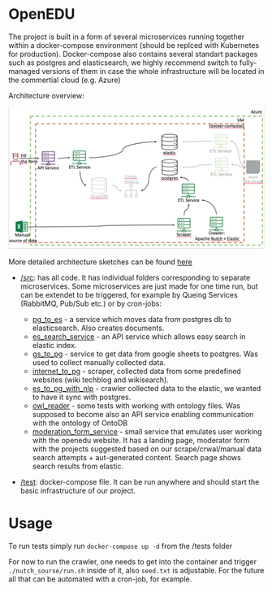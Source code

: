 # OpenEDU

The project is built in a form of several microservices running together within a docker-compose environment 
(should be replced with Kubernetes for production).
Docker-compose also contains several standart packages such as postgres and elasticsearch, we highly recommend switch to
fully-managed versions of them in case the whole infrastructure will be located in the commertial cloud (e.g. Azure)

Architecture overview:

![architecture](https://github.com/WomenPlusPlus/deploy-impact-22-openedu-b/blob/main/docs/arc.png?raw=true)

More detailed architecture sketches can be found [here](https://docs.google.com/presentation/d/1CGnFI20MGYqmDS8LOK22kPZibg2cCyxN/edit?usp=sharing&ouid=116107646250723740329&rtpof=true&sd=true)


- [/src](https://github.com/WomenPlusPlus/deploy-impact-22-openedu-b/tree/main/src): has all code. 
It has individual folders corresponding to separate microservices. 
Some microservices are just made for one time run, but can be extendet to be triggered, 
for example by Queing Services (RabbitMQ, Pub/Sub etc.) or by cron-jobs:
	- [pg_to_es](https://github.com/WomenPlusPlus/deploy-impact-22-openedu-b/tree/main/src/pg_to_es) - a service
	which moves data from postgres db to elasticsearch. Also creates documents.
	- [es_search_service](https://github.com/WomenPlusPlus/deploy-impact-22-openedu-b/tree/main/src/es_search_service) - an
	API service which allows easy search in elastic index.
	- [gs_to_pg](https://github.com/WomenPlusPlus/deploy-impact-22-openedu-b/tree/main/src/gs_to_pg) - service to get data
	from google sheets to postgres. Was used to collect manually collected data.
	- [internet_to_pg](https://github.com/WomenPlusPlus/deploy-impact-22-openedu-b/tree/main/src/internet_to_pg) - scraper,
	collected data from some predefined websites (wiki techblog and wikisearch).
	- [es_to_pg_with_nlp](https://github.com/WomenPlusPlus/deploy-impact-22-openedu-b/tree/main/src/es_to_pg_with_nlp) - crawler
	collected data to the elastic, we wanted to have it sync with postgres.
	- [owl_reader](https://github.com/WomenPlusPlus/deploy-impact-22-openedu-b/tree/main/src/owl_reader) - some tests with working with
	ontology files. Was supposed to become also an API service enabling communication with the ontology of OntoDB
	- [moderation_form_service](https://github.com/WomenPlusPlus/deploy-impact-22-openedu-b/tree/main/src/moderation_form_service) - 
	small service that emulates user working with the openedu website. It has a landing page, moderator form with the projects suggested
	based on our scrape/crwal/manual data search attempts + aut-generated content. Search page shows search results from elastic.


- [/test](https://github.com/WomenPlusPlus/deploy-impact-22-openedu-b/tree/main/test): docker-compose file.
It can be run anywhere and should start the basic infrastructure of our project.

# Usage

To run tests simply run `docker-compose up -d` from the /tests folder

For now to run the crawler, one needs to get into the container and trigger `./nutch_sourse/run.sh` inside of it, also `seed.txt` is adjustable. For the future all that can be automated with a cron-job, for example.
